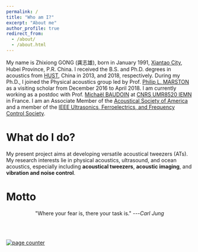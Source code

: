 ```yaml
---
permalink: /
title: "Who am I?"
excerpt: "About me"
author_profile: true
redirect_from: 
  - /about/
  - /about.html
---
```


My name is Zhixiong GONG (龚志雄), born in January 1991, [Xiantao City](https://en.wikipedia.org/wiki/Xiantao), Hubei Province, P.R. China. I received the B.S. and Ph.D. degrees in acoustics from [HUST](http://english.hust.edu.cn/), China in 2013, and 2018, respectively. During my Ph.D., I joined the Physical acoustics group led by Prof. [Philip L. MARSTON](https://physics.wsu.edu/people/faculty/p-marston/) as a visiting scholar from December 2016 to April 2018. I am currently working as a postdoc with Prof. [Michaël BAUDOIN](http://films-lab.univ-lille1.fr/michael/michael/Home.html) at [CNRS UMR8520 IEMN](https://www.iemn.fr/) in France. I am an Associate Member of the [Acoustical Society of America](https://acousticalsociety.org/) and a member of the [IEEE Ultrasonics, Ferroelectrics, and Frequency Control Society](https://ieee-uffc.org/).

What do I do?
======
My present project aims at developing versatile acoustical tweezers (ATs). My research interests lie in physical acoustics, ultrasound, and ocean acoustics, especially including <b>acoustical tweezers</b>, <b>acoustic imaging</b>, and <b>vibration and noise control</b>.

Motto
======
<center>"Where your fear is, there your task is." ---<cite>Carl Jung</cite></center>


<p></p>
<br/><br/>

<a href="https://www.freecounterstat.com" title="page counter"><img src="https://counter7.stat.ovh/private/freecounterstat.php?c=hfjftcg7cyeq3unurnue315jmxg6kwp6" border="0" title="page counter" alt="page counter"></a>
